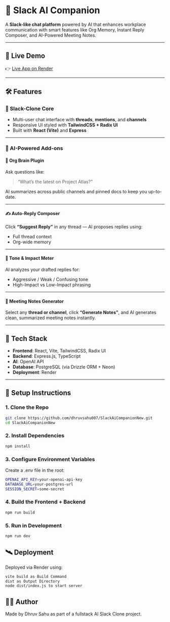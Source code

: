 # 🧠 Slack AI Companion

A **Slack-like chat platform** powered by AI that enhances workplace communication with smart features like Org Memory, Instant Reply Composer, and AI-Powered Meeting Notes.

---

## 🚀 Live Demo

👉 [Live App on Render](https://slackaicompanionnew.onrender.com/)

---

## 🛠 Features

### 🧩 Slack-Clone Core

- Multi-user chat interface with **threads**, **mentions**, and **channels**
- Responsive UI styled with **TailwindCSS + Radix UI**
- Built with **React (Vite)** and **Express**

---

### 🤖 AI-Powered Add-ons

#### 🧠 Org Brain Plugin  
Ask questions like:  
> “What’s the latest on Project Atlas?”

AI summarizes across public channels and pinned docs to keep you up-to-date.

---

#### ✍️ Auto-Reply Composer  
Click **“Suggest Reply”** in any thread — AI proposes replies using:
- Full thread context
- Org-wide memory

---

#### 🎯 Tone & Impact Meter  
AI analyzes your drafted replies for:
- Aggressive / Weak / Confusing tone
- High-Impact vs Low-Impact phrasing

---

#### 📝 Meeting Notes Generator  
Select any **thread or channel**, click **“Generate Notes”**, and AI generates clean, summarized meeting notes instantly.

---

## 🧪 Tech Stack

- **Frontend**: React, Vite, TailwindCSS, Radix UI
- **Backend**: Express.js, TypeScript
- **AI**: OpenAI API
- **Database**: PostgreSQL (via Drizzle ORM + Neon)
- **Deployment**: Render

---

## 🧰 Setup Instructions

### 1. Clone the Repo
```bash
git clone https://github.com/dhruvsahu007/SlackAiCompanionNew.git
cd SlackAiCompanionNew
```
### 2. Install Dependencies
```bash
npm install
```
### 3. Configure Environment Variables
Create a .env file in the root:
```bash
OPENAI_API_KEY=your-openai-api-key
DATABASE_URL=your-postgres-url
SESSION_SECRET=some-secret
```
### 4. Build the Frontend + Backend
```bash
npm run build
```
### 5. Run in Development
```bash
npm run dev
```
## 🛰 Deployment
Deployed via Render using:
```bash
vite build as Build Command
dist as Output Directory
node dist/index.js to start server
```
## 🧑‍💻 Author

Made by Dhruv Sahu as part of a fullstack AI Slack Clone project.
